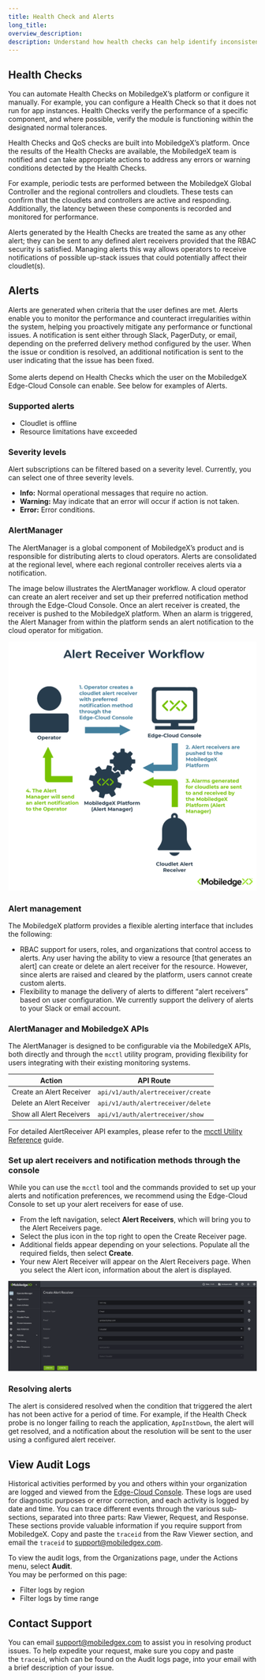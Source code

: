 ```yaml
---
title: Health Check and Alerts
long_title:
overview_description:
description: Understand how health checks can help identify inconsistencies, irregularities, and issues that can possibly decrease operational efficiencies
---
```


## Health Checks

You can automate Health Checks on MobiledgeX’s platform or configure it manually. For example, you can configure a Health Check so that it does not run for app instances. Health Checks verify the performance of a specific component, and where possible, verify the module is functioning within the designated normal tolerances.

Health Checks and QoS checks are built into MobiledgeX’s platform. Once the results of the Health Checks are available, the MobiledgeX team is notified and can take appropriate actions to address any errors or warning conditions detected by the Health Checks.

For example, periodic tests are performed between the MobiledgeX Global Controller and the regional controllers and cloudlets. These tests can confirm that the cloudlets and controllers are active and responding. Additionally, the latency between these components is recorded and monitored for performance.

Alerts generated by the Health Checks are treated the same as any other alert; they can be sent to any defined alert receivers provided that the RBAC security is satisfied. Managing alerts this way allows operators to receive notifications of possible up-stack issues that could potentially affect their cloudlet(s).

## Alerts

Alerts are generated when criteria that the user defines are met. Alerts enable you to monitor the performance and counteract irregularities within the system, helping you proactively mitigate any performance or functional issues. A notification is sent either through Slack, PagerDuty, or email, depending on the preferred delivery method configured by the user. When the issue or condition is resolved, an additional notification is sent to the user indicating that the issue has been fixed.<br>
<br>Some alerts depend on Health Checks which the user on the MobiledgeX Edge-Cloud Console can enable. See below for examples of Alerts.

### Supported alerts 

- Cloudlet is offline
- Resource limitations have exceeded

### Severity levels

Alert subscriptions can be filtered based on a severity level. Currently, you can select one of three severity levels.

- **Info:** Normal operational messages that require no action.
- **Warning:** May indicate that an error will occur if action is not taken.
- **Error:** Error conditions.

### AlertManager

The AlertManager is a global component of MobiledgeX’s product and is responsible for distributing alerts to cloud operators. Alerts are consolidated at the regional level, where each regional controller receives alerts via a notification.

The image below illustrates the AlertManager workflow. A cloud operator can create an alert receiver and set up their preferred notification method through the Edge-Cloud Console. Once an alert receiver is created, the receiver is pushed to the MobiledgeX platform. When an alarm is triggered, the Alert Manager from within the platform sends an alert notification to the cloud operator for mitigation.

![Alert Receiver Workflow](/operator/assets/alertreceiver-1645124892.png "Alert Receiver Workflow")

### Alert management

The MobiledgeX platform provides a flexible alerting interface that includes the following:

- RBAC support for users, roles, and organizations that control access to alerts. Any user having the ability to view a resource [that generates an alert] can create or delete an alert receiver for the resource. However, since alerts are raised and cleared by the platform, users cannot create custom alerts.
- Flexibility to manage the delivery of alerts to different “alert receivers” based on user configuration. We currently support the delivery of alerts to your Slack or email account.

### AlertManager and MobiledgeX APIs

The AlertManager is designed to be configurable via the MobiledgeX APIs, both directly and through the `mcctl` utility program, providing flexibility for users integrating with their existing monitoring systems.

| **Action**               | **API Route**                      |
|--------------------------|------------------------------------|
| Create an Alert Receiver | `api/v1/auth/alertreceiver/create` |
| Delete an Alert Receiver | `api/v1/auth/alertreceiver/delete` |
| Show all Alert Receivers | `api/v1/auth/alertreceiver/show`   |

For detailed AlertReceiver API examples, please refer to the [mcctl Utility Reference](/operator/operator-specific-mcctl-and-rest-apis/mcctl-reference#alertreceiver-example/index.md) guide.

### Set up alert receivers and notification methods through the console

While you can use the `mcctl` tool and the commands provided to set up your alerts and notification preferences, we recommend using the Edge-Cloud Console to set up your alert receivers for ease of use.

- From the left navigation, select **Alert Receivers**, which will bring you to the Alert Receivers page.
- Select the plus icon in the top right to open the Create Receiver page.
- Additional fields appear depending on your selections. Populate all the required fields, then select **Create**.
- Your new Alert Receiver will appear on the Alert Receivers page. When you select the Alert icon, information about the alert is displayed.


![Create Alert Receiver screen](/operator/assets/health-checks-alarms/create-alert-screen.png "Create Alert Receiver screen")

### Resolving alerts

The alert is considered resolved when the condition that triggered the alert has not been active for a period of time. For example, if the Health Check probe is no longer failing to reach the application, `AppInstDown`, the alert will get resolved, and a notification about the resolution will be sent to the user using a configured alert receiver.

## View Audit Logs

Historical activities performed by you and others within your organization are logged and viewed from the [Edge-Cloud Console](https://console.mobiledgex.net/#/). These logs are used for diagnostic purposes or error correction, and each activity is logged by date and time. You can trace different events through the various sub-sections, separated into three parts: Raw Viewer, Request, and Response. These sections provide valuable information if you require support from MobiledgeX. Copy and paste the `traceid` from the Raw Viewer section, and email the `traceid` to [support@mobiledgex.com](support@mobiledgex.com).

To view the audit logs, from the Organizations page, under the Actions menu, select **Audit**.<br>You may be performed on this page:

- Filter logs by region
- Filter logs by time range

## Contact Support

You can email [support@mobiledgex.com](support@mobiledgex.com) to assist you in resolving product issues. To help expedite your request, make sure you copy and paste the `traceid`, which can be found on the Audit logs page, into your email with a brief description of your issue.

